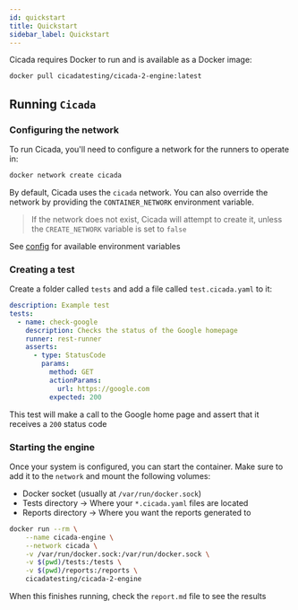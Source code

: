 ```yaml
---
id: quickstart
title: Quickstart
sidebar_label: Quickstart
---
```


Cicada requires Docker to run and is available as a Docker image:

```bash
docker pull cicadatesting/cicada-2-engine:latest
```

## Running `Cicada`

### Configuring the network

To run Cicada, you'll need to configure a network for the runners to operate in:

```bash
docker network create cicada
```

By default, Cicada uses the `cicada` network. You can also override the
network by providing the `CONTAINER_NETWORK` environment variable.

> If the network does not exist, Cicada will attempt to create it, 
> unless the `CREATE_NETWORK` variable is set to `false`

See [config](config.md) for available environment variables

### Creating a test

Create a folder called `tests` and add a file called `test.cicada.yaml` to it:

```yaml
description: Example test
tests:
  - name: check-google
    description: Checks the status of the Google homepage
    runner: rest-runner
    asserts:
      - type: StatusCode
        params:
          method: GET
          actionParams:
            url: https://google.com
          expected: 200
```

This test will make a call to the Google home page and assert that it receives
a `200` status code


### Starting the engine

Once your system is configured, you can start the container. Make sure to
add it to the `network` and mount the following volumes:

* Docker socket (usually at `/var/run/docker.sock`)
* Tests directory -> Where your `*.cicada.yaml` files are located
* Reports directory -> Where you want the reports generated to

```bash
docker run --rm \
    --name cicada-engine \
    --network cicada \
    -v /var/run/docker.sock:/var/run/docker.sock \
    -v $(pwd)/tests:/tests \
    -v $(pwd)/reports:/reports \
    cicadatesting/cicada-2-engine
```

When this finishes running, check the `report.md` file to see the results
